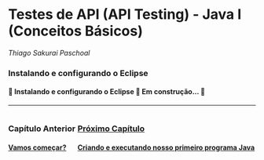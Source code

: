 # **Testes de API (API Testing) - Java I (Conceitos Básicos)**

*Thiago Sakurai Paschoal*

<h3 id="ambiente-eclipse">
    <strong>Instalando e configurando o Eclipse</strong>
</h3>

<h4> 
	🚧  Instalando e configurando o Eclipse 🚀 Em construção...  🚧
</h4>

------

<div style="display: flex; justify-content: space-between; width: 100%; flex-direction: row;">
    <div>
      <h3><strong>Capítulo Anterior</strong></h3>
      <h4><a href="../README.md" target="_blank">Vamos começar?</h4>
    </div>
    <div>
      <h3><strong>Próximo Capítulo</strong></h3>
      <h4><a href="04.md" target="_blank">Criando e executando nosso primeiro programa Java</h4>
    </div>
</div>

